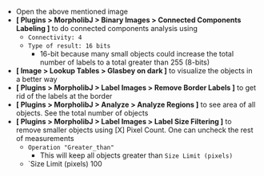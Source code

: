 - Open the above mentioned image
- **[ Plugins > MorpholibJ > Binary Images > Connected Components Labeling ]** to do connected components analysis using
  - `Connectivity: 4`
  - `Type of result: 16 bits`
    - 16-bit because many small objects could increase the total number of labels to a total greater than 255 (8-bits)
- **[ Image > Lookup Tables > Glasbey on dark ]** to visualize the objects in a better way
- **[ Plugins > MorpholibJ > Label Images > Remove Border Labels ]** to get rid of the labels at the border
- **[ Plugins > MorpholibJ > Analyze > Analyze Regions ]** to see area of all objects. See the total number of objects
- **[ Plugins > MorpholibJ > Label Images > Label Size Filtering ]** to remove smaller objects using [X] Pixel Count. One can uncheck the rest of measurements
  - `Operation "Greater_than"`
    - This will keep all objects greater than `Size Limit (pixels)`
  - `Size Limit (pixels) 100
